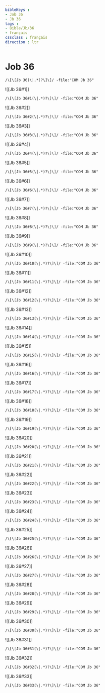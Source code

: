 ```yaml
---
bibleKeys : 
- Job 36
- Jb 36
tags : 
- Bible/Jb/36
- français
cssclass : français
direction : ltr
---
```


# Job 36

```query
/\[\[Jb 36(\|.*)?\]\]/ -file:"COM Jb 36"
```



![[Jb 36#1]]

```query
/\[\[Jb 36#1(\|.*)?\]\]/ -file:"COM Jb 36"
```

![[Jb 36#2]]

```query
/\[\[Jb 36#2(\|.*)?\]\]/ -file:"COM Jb 36"
```

![[Jb 36#3]]

```query
/\[\[Jb 36#3(\|.*)?\]\]/ -file:"COM Jb 36"
```

![[Jb 36#4]]

```query
/\[\[Jb 36#4(\|.*)?\]\]/ -file:"COM Jb 36"
```

![[Jb 36#5]]

```query
/\[\[Jb 36#5(\|.*)?\]\]/ -file:"COM Jb 36"
```

![[Jb 36#6]]

```query
/\[\[Jb 36#6(\|.*)?\]\]/ -file:"COM Jb 36"
```

![[Jb 36#7]]

```query
/\[\[Jb 36#7(\|.*)?\]\]/ -file:"COM Jb 36"
```

![[Jb 36#8]]

```query
/\[\[Jb 36#8(\|.*)?\]\]/ -file:"COM Jb 36"
```

![[Jb 36#9]]

```query
/\[\[Jb 36#9(\|.*)?\]\]/ -file:"COM Jb 36"
```

![[Jb 36#10]]

```query
/\[\[Jb 36#10(\|.*)?\]\]/ -file:"COM Jb 36"
```

![[Jb 36#11]]

```query
/\[\[Jb 36#11(\|.*)?\]\]/ -file:"COM Jb 36"
```

![[Jb 36#12]]

```query
/\[\[Jb 36#12(\|.*)?\]\]/ -file:"COM Jb 36"
```

![[Jb 36#13]]

```query
/\[\[Jb 36#13(\|.*)?\]\]/ -file:"COM Jb 36"
```

![[Jb 36#14]]

```query
/\[\[Jb 36#14(\|.*)?\]\]/ -file:"COM Jb 36"
```

![[Jb 36#15]]

```query
/\[\[Jb 36#15(\|.*)?\]\]/ -file:"COM Jb 36"
```

![[Jb 36#16]]

```query
/\[\[Jb 36#16(\|.*)?\]\]/ -file:"COM Jb 36"
```

![[Jb 36#17]]

```query
/\[\[Jb 36#17(\|.*)?\]\]/ -file:"COM Jb 36"
```

![[Jb 36#18]]

```query
/\[\[Jb 36#18(\|.*)?\]\]/ -file:"COM Jb 36"
```

![[Jb 36#19]]

```query
/\[\[Jb 36#19(\|.*)?\]\]/ -file:"COM Jb 36"
```

![[Jb 36#20]]

```query
/\[\[Jb 36#20(\|.*)?\]\]/ -file:"COM Jb 36"
```

![[Jb 36#21]]

```query
/\[\[Jb 36#21(\|.*)?\]\]/ -file:"COM Jb 36"
```

![[Jb 36#22]]

```query
/\[\[Jb 36#22(\|.*)?\]\]/ -file:"COM Jb 36"
```

![[Jb 36#23]]

```query
/\[\[Jb 36#23(\|.*)?\]\]/ -file:"COM Jb 36"
```

![[Jb 36#24]]

```query
/\[\[Jb 36#24(\|.*)?\]\]/ -file:"COM Jb 36"
```

![[Jb 36#25]]

```query
/\[\[Jb 36#25(\|.*)?\]\]/ -file:"COM Jb 36"
```

![[Jb 36#26]]

```query
/\[\[Jb 36#26(\|.*)?\]\]/ -file:"COM Jb 36"
```

![[Jb 36#27]]

```query
/\[\[Jb 36#27(\|.*)?\]\]/ -file:"COM Jb 36"
```

![[Jb 36#28]]

```query
/\[\[Jb 36#28(\|.*)?\]\]/ -file:"COM Jb 36"
```

![[Jb 36#29]]

```query
/\[\[Jb 36#29(\|.*)?\]\]/ -file:"COM Jb 36"
```

![[Jb 36#30]]

```query
/\[\[Jb 36#30(\|.*)?\]\]/ -file:"COM Jb 36"
```

![[Jb 36#31]]

```query
/\[\[Jb 36#31(\|.*)?\]\]/ -file:"COM Jb 36"
```

![[Jb 36#32]]

```query
/\[\[Jb 36#32(\|.*)?\]\]/ -file:"COM Jb 36"
```

![[Jb 36#33]]

```query
/\[\[Jb 36#33(\|.*)?\]\]/ -file:"COM Jb 36"
```

